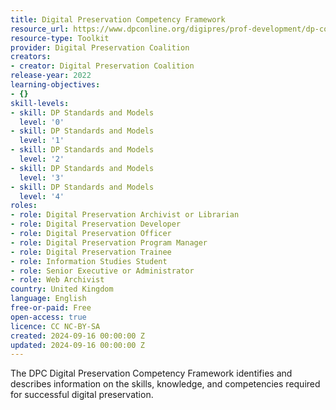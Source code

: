 ```yaml
---
title: Digital Preservation Competency Framework
resource_url: https://www.dpconline.org/digipres/prof-development/dp-competency
resource-type: Toolkit
provider: Digital Preservation Coalition
creators:
- creator: Digital Preservation Coalition
release-year: 2022
learning-objectives:
- {}
skill-levels:
- skill: DP Standards and Models
  level: '0'
- skill: DP Standards and Models
  level: '1'
- skill: DP Standards and Models
  level: '2'
- skill: DP Standards and Models
  level: '3'
- skill: DP Standards and Models
  level: '4'
roles:
- role: Digital Preservation Archivist or Librarian
- role: Digital Preservation Developer
- role: Digital Preservation Officer
- role: Digital Preservation Program Manager
- role: Digital Preservation Trainee
- role: Information Studies Student
- role: Senior Executive or Administrator
- role: Web Archivist
country: United Kingdom
language: English
free-or-paid: Free
open-access: true
licence: CC NC-BY-SA
created: 2024-09-16 00:00:00 Z
updated: 2024-09-16 00:00:00 Z
---
```


The DPC Digital Preservation Competency Framework identifies and describes information on the skills, knowledge, and competencies required for successful digital preservation.

